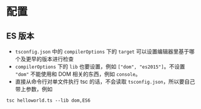 # 配置


## ES 版本
* `tsconfig.json` 中的 `compilerOptions` 下的 `target` 可以设置编辑器里基于哪个及更早的版本进行检查
*  `compilerOptions` 下的 `lib` 也要设置，例如 `["dom", "es2015"]`。不设置 `"dom"` 不能使用和 DOM 相关的东西，例如 `console`。
* 直接从命令行对单文件执行 tsc 的话，不会读取 `tsconfig.json`，所以要自己带上参数，例如
```
tsc helloworld.ts --lib dom,ES6
```
